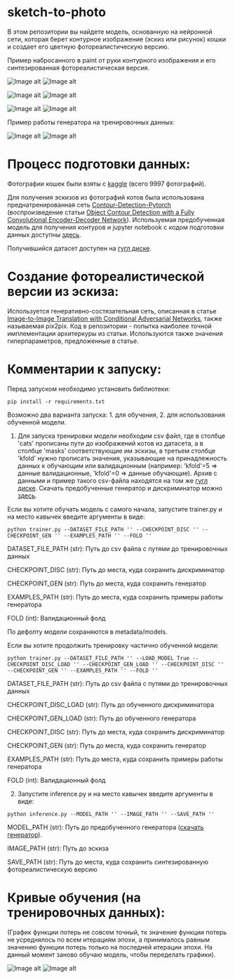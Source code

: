 # sketch-to-photo

В этом репозитории вы найдете модель, основанную на нейронной сети, которая берет контурное изображение (эскиз или рисунок) кошки и создает его цветную фотореалистическую версию.

Пример набросанного в paint от руки контурного изображения и его синтезированная фотореалистическая версия. 

![Image alt](https://github.com/adobshik/sketch-to-photo/blob/main/example/1cat.png)
![Image alt](https://github.com/adobshik/sketch-to-photo/blob/main/example/1mask.png)

![Image alt](https://github.com/adobshik/sketch-to-photo/blob/main/example/2cat.png)
![Image alt](https://github.com/adobshik/sketch-to-photo/blob/main/example/2mask.png)

![Image alt](https://github.com/adobshik/sketch-to-photo/blob/main/example/3cat.png)
![Image alt](https://github.com/adobshik/sketch-to-photo/blob/main/example/3mask.png)

Пример работы генератора на тренировочных данных:


![Image alt](https://github.com/adobshik/sketch-to-photo/blob/main/example/0a1f3266-f6a8-4d26-9314-7e3fb1d492f6.png)
![Image alt](https://github.com/adobshik/sketch-to-photo/blob/main/example/8b182abd-8191-4fe2-b81f-89b8f00f6a7c.png)

# Процесс подготовки данных:
Фотографии кошек были взяты с [kaggle](https://www.kaggle.com/crawford/cat-dataset) (всего 9997 фотографий). 

Для получения эскизов из фотографий котов была использована преднатренированная сеть [Contour-Detection-Pytorch](https://github.com/captanlevi/Contour-Detection-Pytorch) (воспроизведение статьи [Object Contour Detection with a Fully Convolutional Encoder-Decoder Network](https://arxiv.org/pdf/1603.04530.pdf)). Используемая предобученная модель для получения контуров и jupyter notebook с кодом подготовки данных доступны [здесь](https://drive.google.com/drive/folders/17Zuue0M3SX36m9dK_jl02gdxPVu_De9f?usp=sharing).

Получившийся датасет доступен на [гугл диске](https://drive.google.com/drive/folders/1Vac7WEmrV-NGRH9je6vXiDHDtw-Upp8f?usp=sharing).

# Создание фотореалистической версии из эскиза:  
Используется генеративно-состязательная сеть, описанная в статье [Image-to-Image Translation with Conditional Adversarial Networks](https://arxiv.org/pdf/1611.07004.pdf), также называемая pix2pix. Код в репозитории - попытка наиболее точной имплементации архитеркуры из статьи. Используются также значения гиперпараметров, предложенные в статье.

# Комментарии к запуску: 

Перед запуском необходимо установить библиотеки:
```
pip install -r requirements.txt
```

Возможно два варианта запуска: 1. для обучения, 2. для использования обученной модели. 

1) Для запуска тренировки модели необходим csv файл, где в столбце 'cats' прописаны пути до изображений котов из датасета, а в столбце 'masks' соответствующие им эскизы, в третьем столбце 'kfold' нужно прописать значения, указывающие на принадлежность данных к обучающим или валидационным (например: 'kfold'=5 => данные валидационные, 'kfold'=0 => данные обучающие). Архив с данными и пример такого csv-файла находятся на том же [гугл диске](https://drive.google.com/drive/folders/1Vac7WEmrV-NGRH9je6vXiDHDtw-Upp8f?usp=sharing). Скачать предобученные генератор и дискриминатор можно [здесь](https://drive.google.com/drive/folders/1dh21no-tVoBcDiPDwtoqkCz6KvUnECj7?usp=sharing). 

Если вы хотите обучать модель с самого начала, запустите trainer.py и на место кавычек введите аргументы в виде: 
```
python trainer.py --DATASET_FILE_PATH '' --CHECKPOINT_DISC '' --CHECKPOINT_GEN '' --EXAMPLES_PATH '' --FOLD ''
```
DATASET_FILE_PATH (str): Путь до csv файла с путями до тренировочных данных

CHECKPOINT_DISC (str): Путь до места, куда сохранить дискриминатор

CHECKPOINT_GEN (str): Путь до места, куда сохранить генератор

EXAMPLES_PATH (str): Путь до места, куда сохранить примеры работы генератора

FOLD (int): Валидационный фолд

По дефолту модели сохраняются в metadata/models.

Если вы хотите продолжить тренировку частично обученной модели:
```
python trainer.py --DATASET_FILE_PATH '' --LOAD_MODEL True --CHECKPOINT_DISC_LOAD '' --CHECKPOINT_GEN_LOAD '' --CHECKPOINT_DISC '' --CHECKPOINT_GEN '' --EXAMPLES_PATH '' --FOLD ''
```
DATASET_FILE_PATH (str): Путь до csv файла с путями до тренировочных данных

CHECKPOINT_DISC_LOAD (str): Путь до обученного дискриминатора

CHECKPOINT_GEN_LOAD (str): Путь до обученного генератора

CHECKPOINT_DISC (str): Путь до места, куда сохранить дискриминатор

CHECKPOINT_GEN (str): Путь до места, куда сохранить генератор

EXAMPLES_PATH (str): Путь до места, куда сохранить примеры работы генератора

FOLD (int): Валидационный фолд

2) Запустите inference.py и на место кавычек введите аргументы в виде: 
```
python inference.py --MODEL_PATH '' --IMAGE_PATH '' --SAVE_PATH '' 
```
MODEL_PATH (str): Путь до предобученного генератора ([скачать генератор](https://drive.google.com/drive/folders/1dh21no-tVoBcDiPDwtoqkCz6KvUnECj7?usp=sharing)). 

IMAGE_PATH (str): Путь до эскиза

SAVE_PATH (str): Путь до места, куда сохранить синтезированную фотореалистическую версию


#  Кривые обучения (на тренировочных данных):
(График функции потерь не совсем точный, тк значение функции потерь не усреднялось по всем итерациям эпохи, а принималось равным значению функции потерь только на последней итерации эпохи. На данный момент заново обучаю модель, чтобы переделать графики).


![Image alt](https://github.com/adobshik/sketch-to-photo/blob/main/example/gen_testplot.png)
![Image alt](https://github.com/adobshik/sketch-to-photo/blob/main/example/disc_testplot.png)
